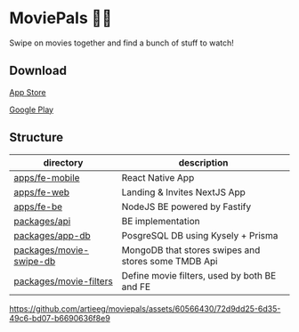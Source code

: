 # MoviePals 🍿🤩
Swipe on movies together and find a bunch of stuff to watch! 

## Download
[App Store](https://apps.apple.com/us/app/moviepals-watch-together/id6461212763)

[Google Play](https://play.google.com/store/apps/details?id=io.moviepals)

## Structure

| directory | description |
| --- | --- |
| [apps/fe-mobile](https://github.com/artieeg/moviepals/tree/main/apps/fe-mobile) | React Native App |
| [apps/fe-web](https://github.com/artieeg/moviepals/tree/main/apps/fe-web) | Landing & Invites NextJS App |
| [apps/fe-be](https://github.com/artieeg/moviepals/tree/main/apps/be) | NodeJS BE powered by Fastify |
| [packages/api](https://github.com/artieeg/moviepals/tree/main/packages/api) | BE implementation |
| [packages/app-db](https://github.com/artieeg/moviepals/tree/main/packages/app-db) | PosgreSQL DB using Kysely + Prisma |
| [packages/movie-swipe-db](https://github.com/artieeg/moviepals/tree/main/packages/movie-swipe-db) | MongoDB that stores swipes and stores some TMDB Api |
| [packages/movie-filters](https://github.com/artieeg/moviepals/tree/main/packages/movie-filters) | Define movie filters, used by both BE and FE |

https://github.com/artieeg/moviepals/assets/60566430/72d9dd25-6d35-49c6-bd07-b6690636f8e9


